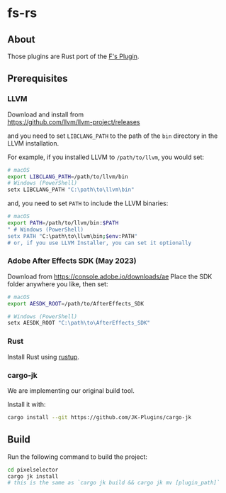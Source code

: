 # fs-rs

## About

Those plugins are Rust port of the [F's Plugin](https://github.com/bryful/F-s-PluginsProjects).

## Prerequisites

### **LLVM**  

Download and install from  
https://github.com/llvm/llvm-project/releases

and you need to set `LIBCLANG_PATH` to the path of the `bin` directory in the LLVM installation.

For example, if you installed LLVM to `/path/to/llvm`, you would set:
```bash
# macOS
export LIBCLANG_PATH=/path/to/llvm/bin
# Windows (PowerShell)
setx LIBCLANG_PATH "C:\path\to\llvm\bin"
```

and, you need to set `PATH` to include the LLVM binaries:
```bash
# macOS
export PATH=/path/to/llvm/bin:$PATH
" # Windows (PowerShell)
setx PATH "C:\path\to\llvm\bin;$env:PATH"
# or, if you use LLVM Installer, you can set it optionally
```

### **Adobe After Effects SDK (May 2023)**  

Download from https://console.adobe.io/downloads/ae
Place the SDK folder anywhere you like, then set:
```bash
# macOS
export AESDK_ROOT=/path/to/AfterEffects_SDK

# Windows (PowerShell)
setx AESDK_ROOT "C:\path\to\AfterEffects_SDK"
```

### **Rust**

Install Rust using [rustup](https://rustup.rs/).  

### **cargo-jk**

We are implementing our original build tool.

Install it with:
```bash
cargo install --git https://github.com/JK-Plugins/cargo-jk
```

## Build

Run the following command to build the project:
```bash
cd pixelselector
cargo jk install
# this is the same as `cargo jk build && cargo jk mv [plugin_path]`
```
